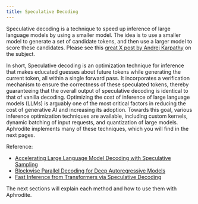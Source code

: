 ```yaml
---
title: Speculative Decoding
---
```


Speculative decoding is a technique to speed up inference of large language models by using a smaller model. The idea is to use a smaller model to generate a set of candidate tokens, and then use a larger model to score these candidates. Please see this [great X post by Andrej Karpathy](https://x.com/karpathy/status/1697318534555336961) on the subject.

In short, Speculative decoding is an optimization technique for inference that makes educated guesses about future tokens while generating the current token, all within a single forward pass. It incorporates a verification mechanism to ensure the correctness of these speculated tokens, thereby guaranteeing that the overall output of speculative decoding is identical to that of vanilla decoding. Optimizing the cost of inference of large language models (LLMs) is arguably one of the most critical factors in reducing the cost of generative AI and increasing its adoption. Towards this goal, various inference optimization techniques are available, including custom kernels, dynamic batching of input requests, and quantization of large models. Aphrodite implements many of these techniques, which you will find in the next pages.



Reference:

- [Accelerating Large Language Model Decoding with Speculative Sampling](https://arxiv.org/abs/2302.01318)
- [Blockwise Parallel Decoding for Deep Autoregressive Models](https://arxiv.org/abs/1811.03115)
- [Fast Inference from Transformers via Speculative Decoding](https://arxiv.org/abs/2211.17192)

The next sections will explain each method and how to use them with Aphrodite.

